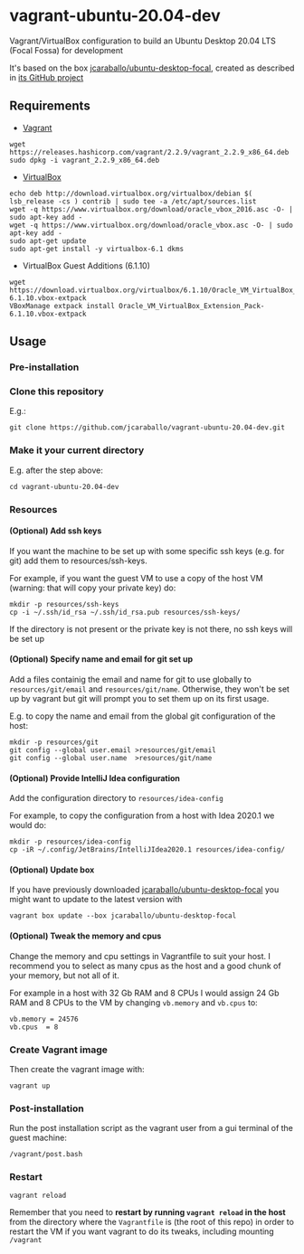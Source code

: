 # vagrant-ubuntu-20.04-dev

Vagrant/VirtualBox configuration to build an Ubuntu Desktop 20.04 LTS (Focal Fossa) for development

It's based on the box [jcaraballo/ubuntu-desktop-focal](https://app.vagrantup.com/jcaraballo/boxes/ubuntu-desktop-focal),
created as described in [its GitHub project](https://github.com/jcaraballo/vagrant-box-ubuntu-desktop-focal)

## Requirements

* [Vagrant](https://www.vagrantup.com/downloads.html)
```
wget https://releases.hashicorp.com/vagrant/2.2.9/vagrant_2.2.9_x86_64.deb
sudo dpkg -i vagrant_2.2.9_x86_64.deb
```

* [VirtualBox](https://www.virtualbox.org/wiki/Linux_Downloads)
```
echo deb http://download.virtualbox.org/virtualbox/debian $( lsb_release -cs ) contrib | sudo tee -a /etc/apt/sources.list
wget -q https://www.virtualbox.org/download/oracle_vbox_2016.asc -O- | sudo apt-key add -
wget -q https://www.virtualbox.org/download/oracle_vbox.asc -O- | sudo apt-key add -
sudo apt-get update
sudo apt-get install -y virtualbox-6.1 dkms
```

* VirtualBox Guest Additions (6.1.10)
```
wget https://download.virtualbox.org/virtualbox/6.1.10/Oracle_VM_VirtualBox_Extension_Pack-6.1.10.vbox-extpack
VBoxManage extpack install Oracle_VM_VirtualBox_Extension_Pack-6.1.10.vbox-extpack
```

## Usage

### Pre-installation

### Clone this repository
E.g.:
```
git clone https://github.com/jcaraballo/vagrant-ubuntu-20.04-dev.git
```

### Make it your current directory
E.g. after the step above:
```
cd vagrant-ubuntu-20.04-dev
```

### Resources

#### (Optional) Add ssh keys

If you want the machine to be set up with some specific ssh keys (e.g. for git)
add them to resources/ssh-keys.

For example, if you want the guest VM to use a copy of the host VM (warning: that will copy your private key) do:

```
mkdir -p resources/ssh-keys
cp -i ~/.ssh/id_rsa ~/.ssh/id_rsa.pub resources/ssh-keys/
```

If the directory is not present or the private key is not there, no ssh keys will be set up


#### (Optional) Specify name and email for git set up

Add a files containig the email and name for git to use globally to `resources/git/email` and `resources/git/name`. Otherwise, they won't be set up by vagrant but git will prompt you to set them up on its first usage.

E.g. to copy the name and email from the global git configuration of the host:
```
mkdir -p resources/git
git config --global user.email >resources/git/email
git config --global user.name  >resources/git/name
```

#### (Optional) Provide IntelliJ Idea configuration

Add the configuration directory to `resources/idea-config`

For example, to copy the configuration from a host with Idea 2020.1 we would do:
```
mkdir -p resources/idea-config
cp -iR ~/.config/JetBrains/IntelliJIdea2020.1 resources/idea-config/
```

#### (Optional) Update box

If you have previously downloaded [jcaraballo/ubuntu-desktop-focal](https://app.vagrantup.com/jcaraballo/boxes/ubuntu-desktop-focal) you might want to update to the latest version with
```
vagrant box update --box jcaraballo/ubuntu-desktop-focal
```

#### (Optional) Tweak the memory and cpus
Change the memory and cpu settings in Vagrantfile to suit your host. I recommend you to select as many cpus as the host and a good chunk of your memory, but not all of it.

For example in a host with 32 Gb RAM and 8 CPUs I would assign 24 Gb RAM and 8 CPUs to the VM by changing `vb.memory` and `vb.cpus` to:
```
vb.memory = 24576
vb.cpus  = 8
```


### Create Vagrant image

Then create the vagrant image with:

```
vagrant up
```

### Post-installation

Run the post installation script as the vagrant user from a gui terminal of the guest machine:
```
/vagrant/post.bash
```

### Restart
```
vagrant reload
```
Remember that you need to **restart by running `vagrant reload` in the host** from the directory where the `Vagrantfile` is (the root of this repo) in order to restart the VM if you want vagrant to do its tweaks, including mounting `/vagrant`
